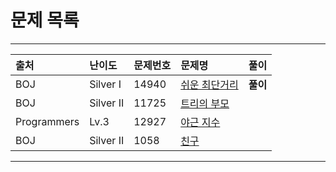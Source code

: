 # 문제 목록

---

|출처|난이도|문제번호|문제명|풀이|
|:---|:---|:---|:---|:---|
|BOJ|Silver I|14940|[쉬운 최단거리](https://www.acmicpc.net/problem/14940)|**풀이**|
|BOJ|Silver II|11725|[트리의 부모](https://www.acmicpc.net/problem/11725)||
|Programmers|Lv.3|12927|[야근 지수](https://school.programmers.co.kr/learn/courses/30/lessons/12927?language=python3)||
|BOJ|Silver II|1058|[친구](https://www.acmicpc.net/problem/1058)||

---
